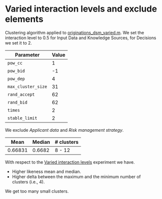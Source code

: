 # Varied interaction levels and exclude elements

Clustering algorithm applied to [originations_dsm_varied.m](/dsm/originations_dsm_varied.m). We set the interaction level to 0.5 for Input Data and Knowledge Sources, for Decisions we set it to 2.

| **Parameter**          | **Value** |
| --- | --- |
| `pow_cc`           |     1 |
| `pow_bid`          |    -1 |
| `pow_dep`          |     4 |
| `max_cluster_size` |    31 |
| `rand_accept`      |    62 |
| `rand_bid`         |    62 |
| `times`            |     2 |
| `stable_limit`     |     2 |

We exclude *Applicant data* and *Risk management strategy*.

| **Mean** | **Median** | **# clusters** |
| --- | --- | --- |
| 0.66831 | 0.6682 | 8 - 12 |

With respect to the [Varied interaction levels](/results/7-varied-interaction-levels) experiment we have.

- Higher likeness mean and median.
- Higher delta between the maximum and the minimum number of clusters (i.e., 4).

We get too many small clusters.